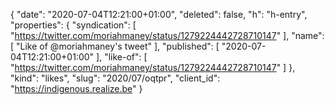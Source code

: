 {
  "date": "2020-07-04T12:21:00+01:00",
  "deleted": false,
  "h": "h-entry",
  "properties": {
    "syndication": [
      "https://twitter.com/moriahmaney/status/1279224442728710147"
    ],
    "name": [
      "Like of @moriahmaney's tweet"
    ],
    "published": [
      "2020-07-04T12:21:00+01:00"
    ],
    "like-of": [
      "https://twitter.com/moriahmaney/status/1279224442728710147"
    ]
  },
  "kind": "likes",
  "slug": "2020/07/oqtpr",
  "client_id": "https://indigenous.realize.be"
}
